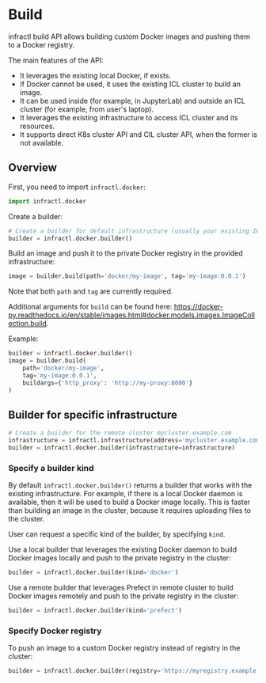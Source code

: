 # Build

infractl build API allows building custom Docker images and pushing them to a Docker registry.

The main features of the API:

* It leverages the existing local Docker, if exists.
* If Docker cannot be used, it uses the existing ICL cluster to build an image.
* It can be used inside (for example, in JupyterLab) and outside an ICL cluster (for example, from user's laptop).
* It leverages the existing infrastructure to access ICL cluster and its resources.
* It supports direct K8s cluster API and CIL cluster API, when the former is not available.

## Overview

First, you need to import `infractl.docker`:

```python
import infractl.docker
```

Create a builder:

```python
# Create a builder for default infrastructure (usually your existing ICL cluster)
builder = infractl.docker.builder()
```

Build an image and push it to the private Docker registry in the provided infrastructure:

```python
image = builder.build(path='docker/my-image', tag='my-image:0.0.1')
```

Note that both `path` and `tag` are currently required.

Additional arguments for `build` can be found here: https://docker-py.readthedocs.io/en/stable/images.html#docker.models.images.ImageCollection.build.

Example:

```python
builder = infractl.docker.builder()
image = builder.build(
    path='docker/my-image',
    tag='my-image:0.0.1',
    buildargs={'http_proxy': 'http://my-proxy:8080'}
)
```

## Builder for specific infrastructure

```python
# Create a builder for the remote cluster mycluster.example.com
infrastructure = infractl.infrastructure(address='mycluster.example.com')
builder = infractl.docker.builder(infrastructure=infrastructure)
```

### Specify a builder kind

By default `infractl.docker.builder()` returns a builder that works with the existing infrastructure.
For example, if there is a local Docker daemon is available, then it will be used to build a Docker image locally.
This is faster than building an image in the cluster, because it requires uploading files to the cluster.

User can request a specific kind of the builder, by specifying `kind`.

Use a local builder that leverages the existing Docker daemon to build Docker images locally and push to the private registry in the cluster:

```python
builder = infractl.docker.builder(kind='docker')
```

Use a remote builder that leverages Prefect in remote cluster to build Docker images remotely and push to the private registry in the cluster:

```python
builder = infractl.docker.builder(kind='prefect')
```

### Specify Docker registry

To push an image to a custom Docker registry instead of registry in the cluster:

```python
builder = infractl.docker.builder(registry='https://myregistry.example.com')
```
